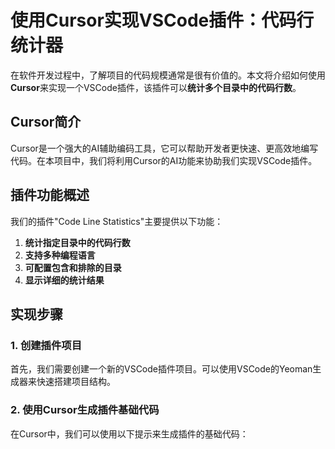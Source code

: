 # 使用Cursor实现VSCode插件：代码行统计器

在软件开发过程中，了解项目的代码规模通常是很有价值的。本文将介绍如何使用**Cursor**来实现一个VSCode插件，该插件可以**统计多个目录中的代码行数**。

## Cursor简介

Cursor是一个强大的AI辅助编码工具，它可以帮助开发者更快速、更高效地编写代码。在本项目中，我们将利用Cursor的AI功能来协助我们实现VSCode插件。

## 插件功能概述

我们的插件"Code Line Statistics"主要提供以下功能：

1. **统计指定目录中的代码行数**
2. **支持多种编程语言**
3. **可配置包含和排除的目录**
4. **显示详细的统计结果**

## 实现步骤

### 1. 创建插件项目

首先，我们需要创建一个新的VSCode插件项目。可以使用VSCode的Yeoman生成器来快速搭建项目结构。

### 2. 使用Cursor生成插件基础代码

在Cursor中，我们可以使用以下提示来生成插件的基础代码：


